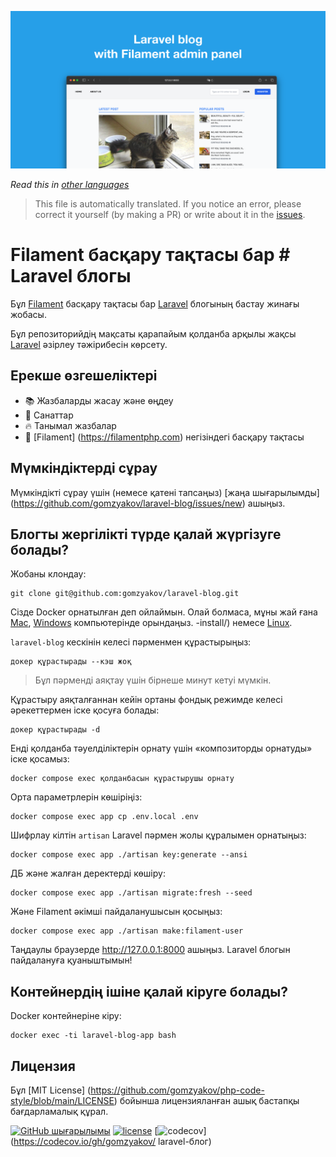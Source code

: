 ![Filament басқару тақтасы бар Laravel блогы](../docs/social-preview-en.png)

_Read this in [other languages](./Translations.md)_

>This file is automatically translated. If you notice an error, please correct it yourself (by making a PR) or write about it in the [issues](https://github.com/gomzyakov/laravel-blog/issues).

# Filament басқару тақтасы бар # Laravel блогы

Бұл [Filament](https://filamentphp.com) басқару тақтасы бар [Laravel](https://laravel.com) блогының бастау жинағы жобасы.

Бұл репозиторийдің мақсаты қарапайым қолданба арқылы жақсы [Laravel](https://laravel.com) әзірлеу тәжірибесін көрсету.

## Ерекше өзгешеліктері

- 📚 Жазбаларды жасау және өңдеу
- 🥑 Санаттар
- 🔥 Танымал жазбалар
- 🎉 [Filament] (https://filamentphp.com) негізіндегі басқару тақтасы

## Мүмкіндіктерді сұрау

Мүмкіндікті сұрау үшін (немесе қатені тапсаңыз) [жаңа шығарылымды] (https://github.com/gomzyakov/laravel-blog/issues/new) ашыңыз.

## Блогты жергілікті түрде қалай жүргізуге болады?

Жобаны клондау:

```бас
git clone git@github.com:gomzyakov/laravel-blog.git
```

Сізде Docker орнатылған деп ойлаймын. Олай болмаса, мұны жай ғана [Mac](https://docs.docker.com/desktop/install/mac-install/), [Windows](https://docs.docker.com/desktop/install/windows) компьютерінде орындаңыз. -install/) немесе [Linux](https://docs.docker.com/desktop/install/linux-install/).

`laravel-blog` кескінін келесі пәрменмен құрастырыңыз:

```бас
докер құрастырады --кэш жоқ
```

>Бұл пәрменді аяқтау үшін бірнеше минут кетуі мүмкін.

Құрастыру аяқталғаннан кейін ортаны фондық режимде келесі әрекеттермен іске қосуға болады:

```бас
докер құрастырады -d
```

Енді қолданба тәуелділіктерін орнату үшін «композиторды орнатуды» іске қосамыз:

```бас
docker compose exec қолданбасын құрастырушы орнату
```

Орта параметрлерін көшіріңіз:

```бас
docker compose exec app cp .env.local .env
```

Шифрлау кілтін `artisan` Laravel пәрмен жолы құралымен орнатыңыз:

```бас
docker compose exec app ./artisan key:generate --ansi
```

ДБ және жалған деректерді көшіру:

```бас
docker compose exec app ./artisan migrate:fresh --seed
```

Және Filament әкімші пайдаланушысын қосыңыз:

```бас
docker compose exec app ./artisan make:filament-user
```

Таңдаулы браузерде http://127.0.0.1:8000 ашыңыз. Laravel блогын пайдалануға қуаныштымын!

## Контейнердің ішіне қалай кіруге болады?

Docker контейнеріне кіру:

```бас
docker exec -ti laravel-blog-app bash
```

## Лицензия

Бұл [MIT License] (https://github.com/gomzyakov/php-code-style/blob/main/LICENSE) бойынша лицензияланған ашық бастапқы бағдарламалық құрал.


[![GitHub шығарылымы](https://img.shields.io/github/release/gomzyakov/laravel-blog.svg)](https://github.com/gomzyakov/laravel-blog/releases/latest)
[![license](https://img.shields.io/badge/License-MIT-green.svg)](https://github.com/gomzyakov/laravel-blog/blob/development/LICENSE)
[![codecov](https://codecov.io/gh/gomzyakov/laravel-blog/branch/main/graph/badge.svg?token=4CYTVMVUYV)](https://codecov.io/gh/gomzyakov/ laravel-блог)
